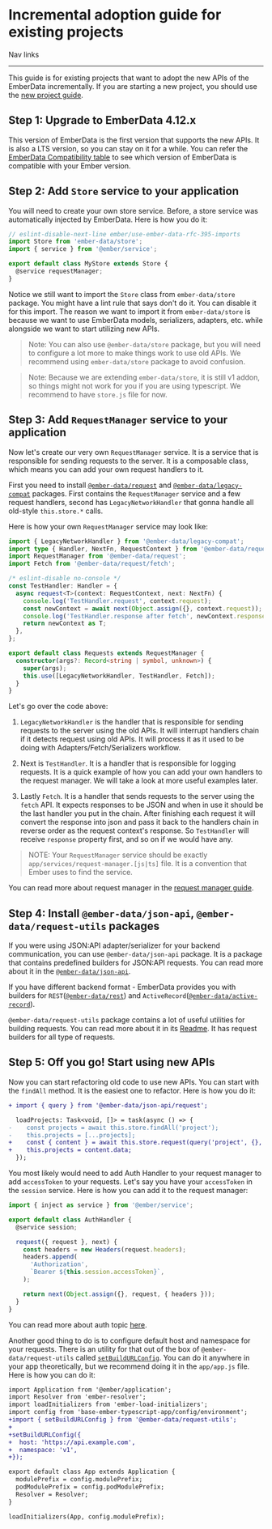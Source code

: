# Incremental adoption guide for existing projects

Nav links

---

This guide is for existing projects that want to adopt the new APIs of the EmberData incrementally. If you are starting a new project, you should use the [new project guide](./new-project-guide.md).

## Step 1: Upgrade to EmberData 4.12.x

This version of EmberData is the first version that supports the new APIs. It is also a LTS version, so you can stay on it for a while. You can refer the [EmberData Compatibility table](https://github.com/emberjs/data/blob/main/README.md#compatibility) to see which version of EmberData is compatible with your Ember version.

## Step 2: Add `Store` service to your application

You will need to create your own store service. Before, a store service was automatically injected by EmberData.
Here is how you do it:

```js
// eslint-disable-next-line ember/use-ember-data-rfc-395-imports
import Store from 'ember-data/store';
import { service } from '@ember/service';

export default class MyStore extends Store {
  @service requestManager;
}

```

Notice we still want to import the `Store` class from `ember-data/store` package. You might have a lint rule that says don't do it. You can disable it for this import. The reason we want to import it from `ember-data/store` is because we want to use EmberData models, serializers, adapters, etc. while alongside we want to start utilizing new APIs.

> Note: You can also use `@ember-data/store` package, but you will need to configure a lot more to make things work to use old APIs. We recommend using `ember-data/store` package to avoid confusion.

> Note: Because we are extending `ember-data/store`, it is still v1 addon, so things might not work for you if you are using typescript. We recommend to have `store.js` file for now.

## Step 3: Add `RequestManager` service to your application

Now let's create our very own `RequestManager` service. It is a service that is responsible for sending requests to the server. It is a composable class, which means you can add your own request handlers to it.

First you need to install [`@ember-data/request`](https://github.com/emberjs/data/tree/main/packages/request) and [`@ember-data/legacy-compat`](https://github.com/emberjs/data/tree/main/packages/legacy-compat) packages. First contains the `RequestManager` service and a few request handlers, second has `LegacyNetworkHandler` that gonna handle all old-style `this.store.*` calls.

Here is how your own `RequestManager` service may look like:

```ts
import { LegacyNetworkHandler } from '@ember-data/legacy-compat';
import type { Handler, NextFn, RequestContext } from '@ember-data/request';
import RequestManager from '@ember-data/request';
import Fetch from '@ember-data/request/fetch';

/* eslint-disable no-console */
const TestHandler: Handler = {
  async request<T>(context: RequestContext, next: NextFn) {
    console.log('TestHandler.request', context.request);
    const newContext = await next(Object.assign({}, context.request));
    console.log('TestHandler.response after fetch', newContext.response);
    return newContext as T;
  },
};

export default class Requests extends RequestManager {
  constructor(args?: Record<string | symbol, unknown>) {
    super(args);
    this.use([LegacyNetworkHandler, TestHandler, Fetch]);
  }
}
```

Let's go over the code above:

1. `LegacyNetworkHandler` is the handler that is responsible for sending requests to the server using the old APIs. It will interrupt handlers chain if it detects request using old APIs. It will process it as it used to be doing with Adapters/Fetch/Serializers workflow.

2. Next is `TestHandler`. It is a handler that is responsible for logging requests. It is a quick example of how you can add your own handlers to the request manager. We will take a look at more useful examples later.

3. Lastly `Fetch`. It is a handler that sends requests to the server using the `fetch` API. It expects responses to be JSON and when in use it should be the last handler you put in the chain. After finishing each request it will convert the response into json and pass it back to the handlers chain in reverse order as the request context's response. So `TestHandler` will receive `response` property first, and so on if we would have any.

> NOTE: Your `RequestManager` service should be exactly `app/services/request-manager.[js|ts]` file. It is a convention that Ember uses to find the service.

You can read more about request manager in the [request manager guide](../requests/index.md).

## Step 4: Install `@ember-data/json-api`, `@ember-data/request-utils` packages

If you were using JSON:API adapter/serializer for your backend communication, you can use `@ember-data/json-api` package. It is a package that contains predefined builders for JSON:API requests. You can read more about it in the [`@ember-data/json-api`](https://github.com/emberjs/data/tree/main/packages/json-api).

If you have different backend format - EmberData provides you with builders for `REST`([`@ember-data/rest`](https://github.com/emberjs/data/tree/main/packages/rest)) and `ActiveRecord`([`@ember-data/active-record`](https://github.com/emberjs/data/tree/main/packages/active-record)).

`@ember-data/request-utils` package contains a lot of useful utilities for building requests. You can read more about it in its [Readme](https://github.com/emberjs/data/tree/main/packages/request-utils#readme). It has request builders for all type of requests.

## Step 5: Off you go! Start using new APIs

Now you can start refactoring old code to use new APIs. You can start with the `findAll` method. It is the easiest one to refactor. Here is how you do it:

```diff app/components/projects/list.ts
+ import { query } from '@ember-data/json-api/request';

  loadProjects: Task<void, []> = task(async () => {
-    const projects = await this.store.findAll('project');
-    this.projects = [...projects];
+    const { content } = await this.store.request(query('project', {}, { host: config.api.host }));
+    this.projects = content.data;
  });
```

You most likely would need to add Auth Handler to your request manager to add `accessToken` to your requests.
Let's say you have your `accessToken` in the `session` service. Here is how you can add it to the request manager:

```js
import { inject as service } from '@ember/service';

export default class AuthHandler {
  @service session;

  request({ request }, next) {
    const headers = new Headers(request.headers);
    headers.append(
      'Authorization',
      `Bearer ${this.session.accessToken}`,
    );

    return next(Object.assign({}, request, { headers }));
  }
}
```

You can read more about auth topic [here](../requests/auth.md).

Another good thing to do is to configure default host and namespace for your requests. There is an utility for that out of the box of `@ember-data/request-utils` called [`setBuildURLConfig`](https://github.com/emberjs/data/blob/main/packages/request-utils/src/index.ts#L67). You can do it anywhere in your app theoretically, but we recommend doing it in the `app/app.js` file. Here is how you can do it:

```diff app/app.js
import Application from '@ember/application';
import Resolver from 'ember-resolver';
import loadInitializers from 'ember-load-initializers';
import config from 'base-ember-typescript-app/config/environment';
+import { setBuildURLConfig } from '@ember-data/request-utils';
+
+setBuildURLConfig({
+  host: 'https://api.example.com',
+  namespace: 'v1',
+});

export default class App extends Application {
  modulePrefix = config.modulePrefix;
  podModulePrefix = config.podModulePrefix;
  Resolver = Resolver;
}

loadInitializers(App, config.modulePrefix);
```
